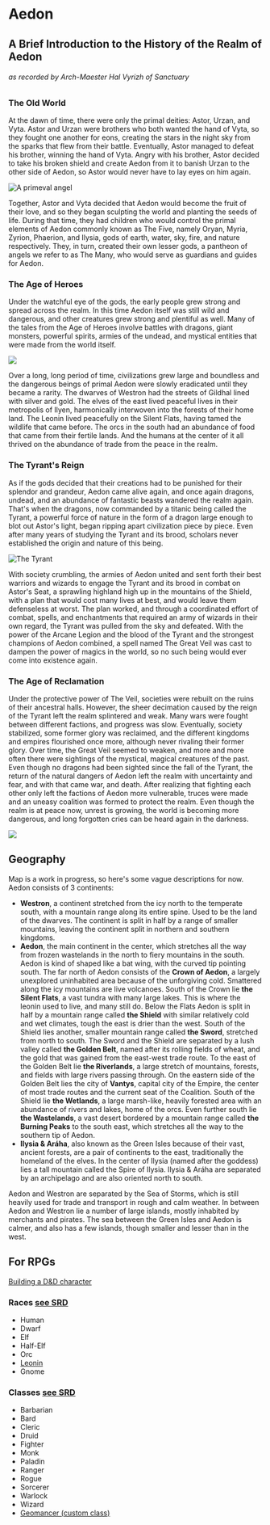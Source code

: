 # Aedon

## A Brief Introduction to the History of the Realm of Aedon
###### as recorded by Arch-Maester Hal Vyrizh of Sanctuary

### The Old World
At the dawn of time, there were only the primal deities: Astor, Urzan, and Vyta. Astor and Urzan were brothers who both wanted the hand of Vyta, so they fought one another for eons, creating the stars in the night sky from the sparks that flew from their battle. Eventually, Astor managed to defeat his brother, winning the hand of Vyta. Angry with his brother, Astor decided to take his broken shield and create Aedon from it to banish Urzan to the other side of Aedon, so Astor would never have to lay eyes on him again.

![A primeval angel](https://i.imgur.com/qWLjtC4.png)

Together, Astor and Vyta decided that Aedon would become the fruit of their love, and so they began sculpting the world and planting the seeds of life. During that time, they had children who would control the primal elements of Aedon commonly known as The Five, namely Oryan, Myria, Zyrion, Phaerion, and Ilysia, gods of earth, water, sky, fire, and nature respectively. They, in turn, created their own lesser gods, a pantheon of angels we refer to as The Many, who would serve as guardians and guides for Aedon.

### The Age of Heroes
Under the watchful eye of the gods, the early people grew strong and spread across the realm. In this time Aedon itself was still wild and dangerous, and other creatures grew strong and plentiful as well. Many of the tales from the Age of Heroes involve battles with dragons, giant monsters, powerful spirits, armies of the undead, and mystical entities that were made from the world itself.

![](https://i.imgur.com/PASnDLC.jpg)

Over a long, long period of time, civilizations grew large and boundless and the dangerous beings of primal Aedon were slowly eradicated until they became a rarity. The dwarves of Westron had the streets of Gildhal lined with silver and gold. The elves of the east lived peaceful lives in their metropolis of Ilyen, harmonically interwoven into the forests of their home land. The Leonin lived peacefully on the Silent Flats, having tamed the wildlife that came before. The orcs in the south had an abundance of food that came from their fertile lands. And the humans at the center of it all thrived on the abundance of trade from the peace in the realm. 

### The Tyrant's Reign

As if the gods decided that their creations had to be punished for their splendor and grandeur, Aedon came alive again, and once again dragons, undead, and an abundance of fantastic beasts wandered the realm again. That's when the dragons, now commanded by a titanic being called the Tyrant, a powerful force of nature in the form of a dragon large enough to blot out Astor's light, began ripping apart civilization piece by piece. Even after many years of studying the Tyrant and its brood, scholars never established the origin and nature of this being. 

![The Tyrant](https://i.imgur.com/rl5rg8J.jpg)

With society crumbling, the armies of Aedon united and sent forth their best warriors and wizards to engage the Tyrant and its brood in combat on Astor's Seat, a sprawling highland high up in the mountains of the Shield, with a plan that would cost many lives at best, and would leave them defenseless at worst. The plan worked, and through a coordinated effort of combat, spells, and enchantments that required an army of wizards in their own regard, the Tyrant was pulled from the sky and defeated. With the power of the Arcane Legion and the blood of the Tyrant and the strongest champions of Aedon combined, a spell named The Great Veil was cast to dampen the power of magics in the world, so no such being would ever come into existence again.

### The Age of Reclamation
Under the protective power of The Veil, societies were rebuilt on the ruins of their ancestral halls. However, the sheer decimation caused by the reign of the Tyrant left the realm splintered and weak. Many wars were fought between different factions, and progress was slow. Eventually, society stabilized, some former glory was reclaimed, and the different kingdoms and empires flourished once more, although never rivaling their former glory. Over time, the Great Veil seemed to weaken, and more and more often there were sightings of the mystical, magical creatures of the past. Even though no dragons had been sighted since the fall of the Tyrant, the return of the natural dangers of Aedon left the realm with uncertainty and fear, and with that came war, and death. After realizing that fighting each other only left the factions of Aedon more vulnerable, truces were made and an uneasy coalition was formed to protect the realm. Even though the realm is at peace now, unrest is growing, the world is becoming more dangerous, and long forgotten cries can be heard again in the darkness.

![](https://i.imgur.com/u6l8mle.png)

## Geography

Map is a work in progress, so here's some vague descriptions for now. Aedon consists of 3 continents: 
* **Westron**, a continent stretched from the icy north to the temperate south, with a mountain range along its entire spine. Used to be the land of the dwarves. The continent is split in half by a range of smaller mountains, leaving the continent split in northern and southern kingdoms.
* **Aedon**, the main continent in the center, which stretches all the way from frozen wastelands in the north to fiery mountains in the south. Aedon is kind of shaped like a bat wing, with the curved tip pointing south. The far north of Aedon consists of the **Crown of Aedon**, a largely unexplored uninhabited area because of the unforgiving cold. Smattered along the icy mountains are live volcanoes. South of the Crown lie **the Silent Flats**, a vast tundra with many large lakes. This is where the leonin used to live, and many still do. Below the Flats Aedon is split in half by a mountain range called **the Shield** with similar relatively cold and wet climates, tough the east is drier than the west. South of the Shield lies another, smaller mountain range called **the Sword**, stretched from north to south. The Sword and the Shield are separated by a lush valley called **the Golden Belt**, named after its rolling fields of wheat, and the gold that was gained from the east-west trade route. To the east of the Golden Belt lie **the Riverlands**, a large stretch of mountains, forests, and fields with large rivers passing through. On the eastern side of the Golden Belt lies the city of **Vantys**, capital city of the Empire, the center of most trade routes and the current seat of the Coalition. South of the Shield lie **the Wetlands**, a large marsh-like, heavily forested area with an abundance of rivers and lakes, home of the orcs. Even further south lie **the Wastelands**, a vast desert bordered by a mountain range called **the Burning Peaks** to the south east, which stretches all the way to the southern tip of Aedon.
* **Ilysia & Aráha**, also known as the Green Isles because of their vast, ancient forests, are a pair of continents to the east, traditionally the homeland of the elves. In the center of Ilysia (named after the goddess) lies a tall mountain called the Spire of Ilysia. Ilysia & Aráha are separated by an archipelago and are also oriented north to south.

Aedon and Westron are separated by the Sea of Storms, which is still heavily used for trade and transport in rough and calm weather. In between Aedon and Westron lie a number of large islands, mostly inhabited by merchants and pirates. The sea between the Green Isles and Aedon is calmer, and also has a few islands, though smaller and lesser than in the west.


## For RPGs

[Building a D&D character](https://geekandsundry.com/tag/beginners-guide-to-dd-character-building/)

### Races [see SRD](https://roll20.net/compendium/dnd5e/Index%3ARaces)

* Human
* Dwarf
* Elf
* Half-Elf
* Orc
* [Leonin](http://dimas.io/aedon/races/leonin)
* Gnome

### Classes [see SRD](https://roll20.net/compendium/dnd5e/Classes%20by%20Name)

* Barbarian
* Bard
* Cleric
* Druid
* Fighter
* Monk
* Paladin
* Ranger
* Rogue
* Sorcerer
* Warlock
* Wizard
* [Geomancer (custom class)](http://dimas.io/aedon/classes/geomancer)
